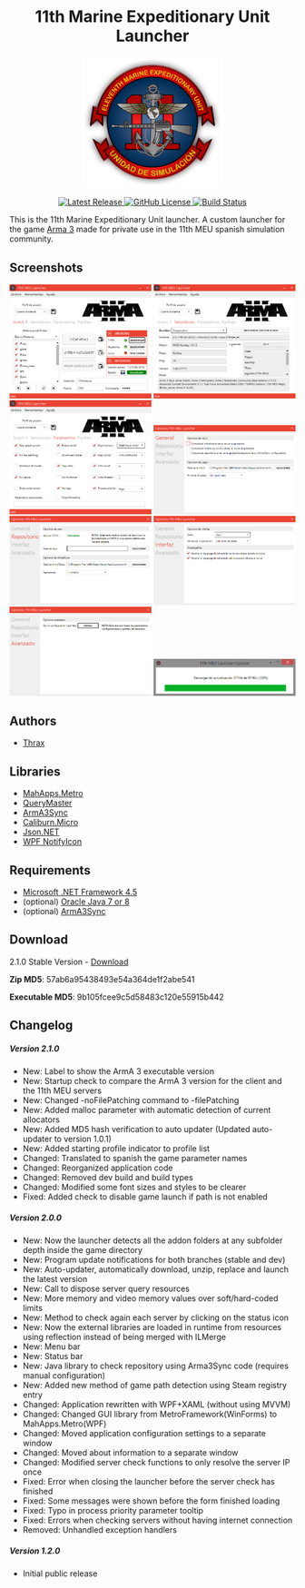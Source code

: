 <h1 align="center">11th Marine Expeditionary Unit Launcher</h1>
<p align="center">
	<img src="https://raw.githubusercontent.com/11thmeu/launcher/master/doc/logo-transparent.png" width="250px" />
</p>

<p align="center">
    <a href="https://github.com/11thmeu/launcher/releases/latest">
        <img src="https://img.shields.io/badge/Release-Delta|2.1.0-blue.svg" alt="Latest Release">
    </a>
    <a href="https://raw.githubusercontent.com/11thmeu/launcher/master/LICENSE">
        <img src="https://img.shields.io/badge/license-GPLv2-blue.svg" alt="GitHub License">
    </a>
    <a href="https://ci.appveyor.com/project/Thraxs/launcher">
        <img src="https://ci.appveyor.com/api/projects/status/8t1t67dbn2weho9g?svg=true" alt="Build Status">
    </a>
</p>

This is the 11th Marine Expeditionary Unit launcher. A custom launcher for the game [Arma 3](http://store.steampowered.com/app/107410) made for private use in the 11th MEU spanish simulation community.
	


## Screenshots
<p align="center">
	<img src="https://raw.githubusercontent.com/11thmeu/launcher/master/doc/capture1.png" width="250px" />
	<img src="https://raw.githubusercontent.com/11thmeu/launcher/master/doc/capture2.png" width="250px" />
	<img src="https://raw.githubusercontent.com/11thmeu/launcher/master/doc/capture3.png" width="250px" />
	<img src="https://raw.githubusercontent.com/11thmeu/launcher/master/doc/capture4.png" width="250px" />
	<img src="https://raw.githubusercontent.com/11thmeu/launcher/master/doc/capture5.png" width="250px" />
	<img src="https://raw.githubusercontent.com/11thmeu/launcher/master/doc/capture6.png" width="250px" />
	<img src="https://raw.githubusercontent.com/11thmeu/launcher/master/doc/capture7.png" width="250px" />
	<img src="https://raw.githubusercontent.com/11thmeu/launcher/master/doc/capture8.png" width="250px" />
</p>

## Authors
 * [Thrax](https://github.com/Thraxs/)


## Libraries
 * [MahApps.Metro](http://github.com/MahApps/MahApps.Metro) 
 * [QueryMaster](http://querymaster.codeplex.com/) 
 * [ArmA3Sync](http://www.sonsofexiled.fr)
 * [Caliburn.Micro](http://www.caliburnmicro.com)
 * [Json.NET](http://www.newtonsoft.com/json)
 * [WPF NotifyIcon](http://www.hardcodet.net/wpf-notifyicon)


## Requirements
 * [Microsoft .NET Framework 4.5](http://www.microsoft.com/en-us/download/details.aspx?id=30653)
 * (optional) [Oracle Java 7 or 8](http://www.oracle.com/technetwork/java/javase/downloads/index.html)
 * (optional) [ArmA3Sync](http://www.sonsofexiled.fr/wiki/index.php/ArmA3Sync_Wiki_English)


## Download
2.1.0 Stable Version - [Download](https://raw.githubusercontent.com/11thmeu/launcher/master/bin/11thLauncher210.zip) 
<p><b>Zip MD5</b>: 57ab6a95438493e54a364de1f2abe541</p>
<p><b>Executable MD5</b>: 9b105fcee9c5d58483c120e55915b442</p>

## Changelog
##### Version 2.1.0
 * New: Label to show the ArmA 3 executable version
 * New: Startup check to compare the ArmA 3 version for the client and the 11th MEU servers
 * New: Changed -noFilePatching command to -filePatching
 * New: Added malloc parameter with automatic detection of current allocators
 * New: Added MD5 hash verification to auto updater (Updated auto-updater to version 1.0.1)
 * New: Added starting profile indicator to profile list
 * Changed: Translated to spanish the game parameter names
 * Changed: Reorganized application code
 * Changed: Removed dev build and build types
 * Changed: Modified some font sizes and styles to be clearer
 * Fixed: Added check to disable game launch if path is not enabled

##### Version 2.0.0
 * New: Now the launcher detects all the addon folders at any subfolder depth inside the game directory
 * New: Program update notifications for both branches (stable and dev)
 * New: Auto-updater, automatically download, unzip, replace and launch the latest version
 * New: Call to dispose server query resources
 * New: More memory and video memory values over soft/hard-coded limits
 * New: Method to check again each server by clicking on the status icon
 * New: Now the external libraries are loaded in runtime from resources using reflection instead of being merged with ILMerge
 * New: Menu bar
 * New: Status bar
 * New: Java library to check repository using Arma3Sync code (requires manual configuration)
 * New: Added new method of game path detection using Steam registry entry
 * Changed: Application rewritten with WPF+XAML (without using MVVM)
 * Changed: Changed GUI library from MetroFramework(WinForms) to MahApps.Metro(WPF)
 * Changed: Moved application configuration settings to a separate window
 * Changed: Moved about information to a separate window
 * Changed: Modified server check functions to only resolve the server IP once
 * Fixed: Error when closing the launcher before the server check has finished
 * Fixed: Some messages were shown before the form finished loading
 * Fixed: Typo in process priority parameter tooltip
 * Fixed: Errors when checking servers without having internet connection
 * Removed: Unhandled exception handlers

##### Version 1.2.0
 * Initial public release
